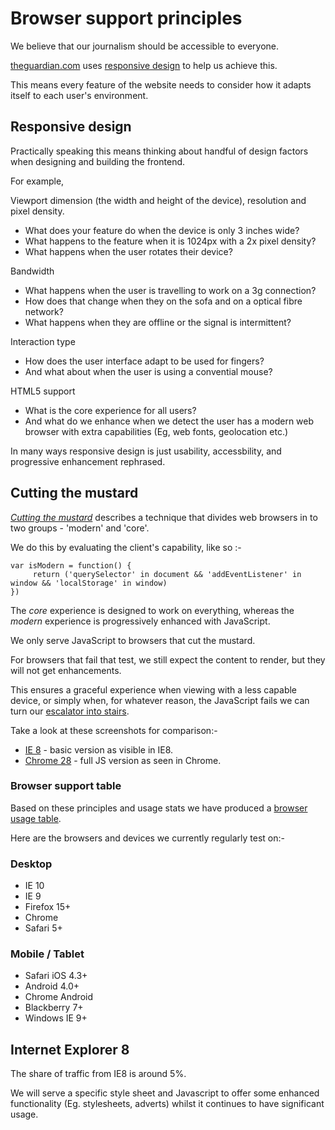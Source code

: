 
# Browser support principles

We believe that our journalism should be accessible to everyone.

[theguardian.com](http://www.theguardian.com/?view=mobile) uses [responsive design](http://alistapart.com/article/responsive-web-design) to help us achieve this.

This means every feature of the website needs to consider how it adapts itself to each user's environment.

## Responsive design

Practically speaking this means thinking about handful of design factors when designing and building the frontend.

For example,

Viewport dimension (the width and height of the device), resolution and pixel density.

- What does your feature do when the device is only 3 inches wide?
- What happens to the feature when it is 1024px with a 2x pixel density?
- What happens when the user rotates their device?

Bandwidth

- What happens when the user is travelling to work on a 3g connection?
- How does that change when they on the sofa and on a optical fibre network?
- What happens when they are offline or the signal is intermittent?

Interaction type 

- How does the user interface adapt to be used for fingers?
- And what about when the user is using a convential mouse?

HTML5 support

- What is the core experience for all users?
- And what do we enhance when we detect the user has a modern web browser with extra capabilities (Eg, web fonts, geolocation etc.) 

In many ways responsive design is just usability, accessbility, and progressive enhancement rephrased. 

## Cutting the mustard

_[Cutting the mustard](http://responsivenews.co.uk/post/18948466399/cutting-the-mustard)_ describes a technique that divides
web browsers in to two groups - 'modern' and 'core'.

We do this by evaluating the client's capability, like so :-

```
var isModern = function() { 
     return ('querySelector' in document && 'addEventListener' in window && 'localStorage' in window)
})
```

The _core_ experience is designed to work on everything, whereas the _modern_ experience is progressively enhanced with JavaScript.

We only serve JavaScript to browsers that cut the mustard.

For browsers that fail that test, we still expect the content to render, but they will not get enhancements.

This ensures a graceful experience when viewing with a less capable device, or simply when, for whatever reason, the JavaScript fails we can
turn our [escalator into stairs](http://jakearchibald.com/2013/progressive-enhancement-still-important).

Take a look at these screenshots for comparison:- 

- [IE 8](/images/ie8_basic.png) - basic version as visible in IE8.
- [Chrome 28](/images/chrome_full.png) - full JS version as seen in Chrome.

### Browser support table

Based on these principles and usage stats we have produced a [browser usage table](https://frontend.gutools.co.uk/analytics/browsers).

Here are the browsers and devices we currently regularly test on:-

### Desktop

-  IE 10
-  IE 9
-  Firefox 15+
-  Chrome 
-  Safari 5+

### Mobile / Tablet

-  Safari iOS 4.3+
-  Android 4.0+
-  Chrome Android
-  Blackberry 7+
-  Windows IE 9+

## Internet Explorer 8

The share of traffic from IE8 is around 5%.

We will serve a specific style sheet and Javascript to offer some enhanced functionality (Eg. stylesheets, adverts) whilst it continues to have significant usage.
